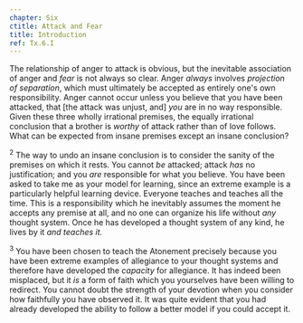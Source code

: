 ```yaml
---
chapter: Six
ctitle: Attack and Fear
title: Introduction
ref: Tx.6.I
---
```


The relationship of anger to attack is obvious, but the inevitable
association of anger and *fear* is not always so clear. Anger *always*
involves *projection of separation*, which must ultimately be accepted
as entirely one's own responsibility. Anger cannot occur unless you
believe that you have been attacked, that \[the attack was unjust, and\]
*you* are in no way responsible. Given these three wholly irrational
premises, the equally irrational conclusion that a brother is *worthy*
of attack rather than of love follows. What can be expected from insane
premises except an insane conclusion?

<sup>2</sup> The way to undo an insane conclusion is to consider the sanity of the
premises on which it rests. You cannot *be* attacked; attack *has* no
justification; and you *are* responsible for what you believe. You have
been asked to take me as your model for learning, since an extreme
example is a particularly helpful learning device. Everyone teaches and
teaches all the time. This is a responsibility which he inevitably
assumes the moment he accepts any premise at all, and no one can
organize his life without *any* thought system. Once he has developed a
thought system of any kind, he lives by it *and teaches it.*

<sup>3</sup> You have been chosen to teach the Atonement precisely because you have
been extreme examples of allegiance to your thought systems and
therefore have developed the *capacity* for allegiance. It has indeed
been misplaced, but it *is* a form of faith which you yourselves have
been willing to redirect. You cannot doubt the strength of your devotion
when you consider how faithfully you have observed it. It was quite
evident that you had already developed the ability to follow a better
model if you could accept it.

